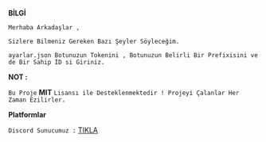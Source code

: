 **BİLGİ**

``Merhaba Arkadaşlar ,``

``Sizlere Bilmeniz Gereken Bazı Şeyler Söyleceğim.``

``ayarlar.json Botunuzun Tokenini , Botunuzun Belirli Bir Prefixisini ve de Bir Sahip İD si Giriniz.``

**NOT :**

``Bu Proje`` **MIT** ``Lisansı ile Desteklenmektedir ! Projeyi Çalanlar Her Zaman Ezilirler.``

**Platformlar**

``Discord Sunucumuz :`` [TIKLA](https://discord.gg/jdRXZqa)
